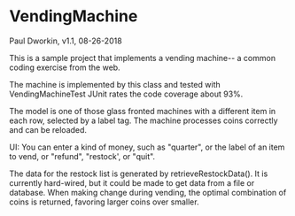 # VendingMachine

Paul Dworkin, v1.1, 08-26-2018

This is a sample project that implements a vending machine-- a common coding exercise from the web.

The machine is implemented by this class and tested with VendingMachineTest JUnit rates the code coverage about 93%.

The model is one of those glass fronted machines with a different item in each row, selected by a label tag. The machine processes coins correctly and can be reloaded.

UI: You can enter a kind of money, such as "quarter", or the label of an item to vend, or "refund", "restock', or "quit".

The data for the restock list is generated by retrieveRestockData(). It is currently hard-wired, but it could be made to get data from a file or database.  When making change during vending, the optimal combination of coins is returned, favoring larger coins over smaller.

